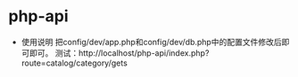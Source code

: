 # php-api

- 使用说明
    把config/dev/app.php和config/dev/db.php中的配置文件修改后即可即可。
    测试：http://localhost/php-api/index.php?route=catalog/category/gets